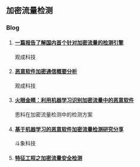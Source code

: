 ## 加密流量检测

### Blog

1. #### [一篇报告了解国内首个针对加密流量的检测引擎](https://mp.weixin.qq.com/s/HTrQ5BK-mhXfJmMlwHD04w)

   观成科技

2. #### [恶意软件加密通信概要分析](https://mp.weixin.qq.com/s/8nnfSjPVmWbThKrSlqNriQ)

   观成科技

3. ####  [火眼金睛：利用机器学习识别加密流量中的恶意软件](https://mp.weixin.qq.com/s/qngs8-jjHVcdMco1MQfs9Q)

   思科在加密流量检测中的检测方案

4. #### [基于机器学习的恶意软件加密流量检测研究分享](https://blog.riskivy.com/%E5%9F%BA%E4%BA%8E%E6%9C%BA%E5%99%A8%E5%AD%A6%E4%B9%A0%E7%9A%84%E6%81%B6%E6%84%8F%E8%BD%AF%E4%BB%B6%E5%8A%A0%E5%AF%86%E6%B5%81%E9%87%8F%E6%A3%80%E6%B5%8B/)

   斗象科技

5. #### [特征工程之加密流量安全检测](https://www.secrss.com/articles/12415)

